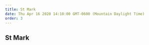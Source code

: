 ```yaml
---
title: St Mark
date: Thu Apr 16 2020 14:10:00 GMT-0600 (Mountain Daylight Time)
order: 3
---
```


## St Mark